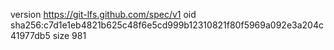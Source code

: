 version https://git-lfs.github.com/spec/v1
oid sha256:c7d1e1eb4821b625c48f6e5cd999b12310821f80f5969a092e3a204c41977db5
size 981
